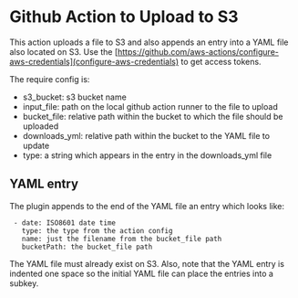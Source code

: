 # Github Action to Upload to S3

This action uploads a file to S3 and also appends an entry
into a YAML file also located on S3.  Use the
[https://github.com/aws-actions/configure-aws-credentials](configure-aws-credentials)
to get access tokens.

The require config is:

- s3_bucket: s3 bucket name
- input_file: path on the local github action runner to the file to upload
- bucket_file: relative path within the bucket to which the file should be uploaded
- downloads_yml: relative path within the bucket to the YAML file to update
- type: a string which appears in the entry in the downloads_yml file

## YAML entry

The plugin appends to the end of the YAML file an entry which looks like:

```{.yaml}
 - date: ISO8601 date time
   type: the type from the action config
   name: just the filename from the bucket_file path
   bucketPath: the bucket_file path
```

The YAML file must already exist on S3. Also, note that the YAML entry is indented one space so
the initial YAML file can place the entries into a subkey.
